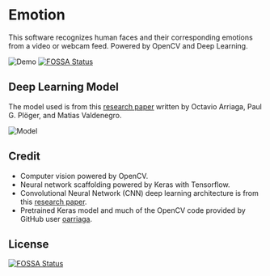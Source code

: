 # Emotion
This software recognizes human faces and their corresponding emotions from a video or webcam feed. Powered by OpenCV and Deep Learning.

![Demo](https://github.com/petercunha/Emotion/blob/master/demo/demo.gif?raw=true)
[![FOSSA Status](https://app.fossa.io/api/projects/git%2Bgithub.com%2Fpetercunha%2FEmotion.svg?type=shield)](https://app.fossa.io/projects/git%2Bgithub.com%2Fpetercunha%2FEmotion?ref=badge_shield)

## Deep Learning Model

The model used is from this [research paper](https://github.com/oarriaga/face_classification/blob/master/report.pdf) written by Octavio Arriaga, Paul G. Plöger, and Matias Valdenegro.

![Model](https://i.imgur.com/vr9yDaF.png?1)

## Credit

* Computer vision powered by OpenCV.
* Neural network scaffolding powered by Keras with Tensorflow.
* Convolutional Neural Network (CNN) deep learning architecture is from this [research paper](https://github.com/oarriaga/face_classification/blob/master/report.pdf).
* Pretrained Keras model and much of the OpenCV code provided by GitHub user [oarriaga](https://github.com/oarriaga).


## License
[![FOSSA Status](https://app.fossa.io/api/projects/git%2Bgithub.com%2Fpetercunha%2FEmotion.svg?type=large)](https://app.fossa.io/projects/git%2Bgithub.com%2Fpetercunha%2FEmotion?ref=badge_large)